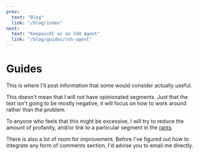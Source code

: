```yaml
---
prev:
  text: "Blog"
  link: "/blog/index"
next:
  text: "KeepassXC as an SSH Agent"
  link: "/blog/guides/ssh-agent"
---
```


# Guides

This is where I'll post information that some would consider actually useful.

This doesn't mean that I will not have opinionated segments. Just that the text isn't going to be mostly negative, it will focus on how to work around rather than the problem.

To anyone who feels that this might be excessive, I will try to reduce the amount of profanity, and/or link to a particular segment in the [rants](/blog/rants/index).

There is also a lot of room for improvement. Before I've figured out how to integrate any form of comments section, I'd advise you to email me directly.
